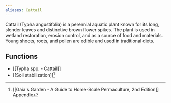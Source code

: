 ```yaml
---
aliases: Cattail
---
```

Cattail (Typha angustifolia) is a perennial aquatic plant known for its long, slender leaves and distinctive brown flower spikes. The plant is used in wetland restoration, erosion control, and as a source of food and materials. Young shoots, roots, and pollen are edible and used in traditional diets.
## Functions
- [[Typha spp. - Cattail]]
- [[Soil stabilization]][^1]


[^1]: [[Gaia's Garden - A Guide to Home-Scale Permaculture, 2nd Edition]] Appendix